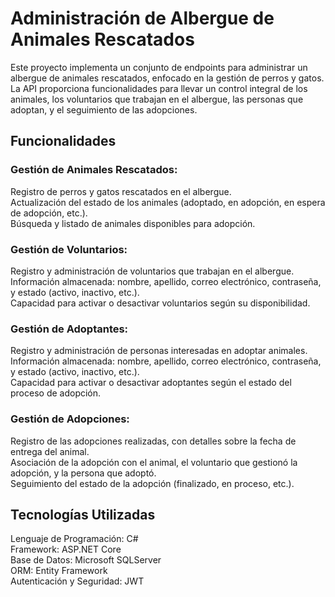 # **Administración de Albergue de Animales Rescatados**

Este proyecto implementa un conjunto de endpoints para administrar un albergue de animales rescatados, enfocado en la gestión de perros y gatos. La API proporciona funcionalidades para llevar un control integral de los animales, los voluntarios que trabajan en el albergue, las personas que adoptan, y el seguimiento de las adopciones.

## **Funcionalidades**

  ### **Gestión de Animales Rescatados:**

  Registro de perros y gatos rescatados en el albergue.  
  Actualización del estado de los animales (adoptado, en adopción, en espera de adopción, etc.).  
  Búsqueda y listado de animales disponibles para adopción.
  
  ### **Gestión de Voluntarios:**
  
  Registro y administración de voluntarios que trabajan en el albergue.  
  Información almacenada: nombre, apellido, correo electrónico, contraseña, y estado (activo, inactivo, etc.).  
  Capacidad para activar o desactivar voluntarios según su disponibilidad.
  
  ### **Gestión de Adoptantes:**
  
  Registro y administración de personas interesadas en adoptar animales.  
  Información almacenada: nombre, apellido, correo electrónico, contraseña, y estado (activo, inactivo, etc.).  
  Capacidad para activar o desactivar adoptantes según el estado del proceso de adopción.
  
  ### **Gestión de Adopciones:**
  
  Registro de las adopciones realizadas, con detalles sobre la fecha de entrega del animal.  
  Asociación de la adopción con el animal, el voluntario que gestionó la adopción, y la persona que adoptó.  
  Seguimiento del estado de la adopción (finalizado, en proceso, etc.).
  
## **Tecnologías Utilizadas**
Lenguaje de Programación: C#  
Framework: ASP.NET Core  
Base de Datos: Microsoft SQLServer  
ORM: Entity Framework  
Autenticación y Seguridad: JWT
